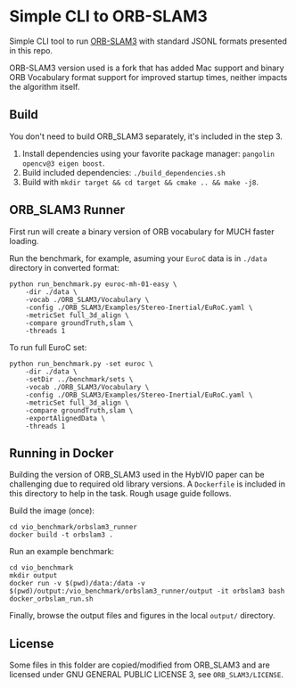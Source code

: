 # Simple CLI to ORB-SLAM3

Simple CLI tool to run [ORB-SLAM3](https://github.com/UZ-SLAMLab/ORB_SLAM3) with standard JSONL formats presented in this repo.

ORB-SLAM3 version used is a fork that has added Mac support and binary ORB Vocabulary format support for improved startup times, neither impacts the algorithm itself.

## Build

You don't need to build ORB_SLAM3 separately, it's included in the step 3.

1. Install dependencies using your favorite package manager: `pangolin opencv@3 eigen boost`.
2. Build included dependencies: `./build_dependencies.sh`
3. Build with `mkdir target && cd target && cmake .. && make -j8`.

## ORB_SLAM3 Runner

First run will create a binary version of ORB vocabulary for MUCH faster loading.

Run the benchmark, for example, asuming your `EuroC` data is in `./data` directory in converted format:

```
python run_benchmark.py euroc-mh-01-easy \
	-dir ./data \
	-vocab ./ORB_SLAM3/Vocabulary \
	-config ./ORB_SLAM3/Examples/Stereo-Inertial/EuRoC.yaml \
	-metricSet full_3d_align \
	-compare groundTruth,slam \
	-threads 1
```

To run full EuroC set:

```
python run_benchmark.py -set euroc \
	-dir ./data \
	-setDir ../benchmark/sets \
	-vocab ./ORB_SLAM3/Vocabulary \
	-config ./ORB_SLAM3/Examples/Stereo-Inertial/EuRoC.yaml \
	-metricSet full_3d_align \
	-compare groundTruth,slam \
	-exportAlignedData \
	-threads 1
```

## Running in Docker

Building the version of ORB_SLAM3 used in the HybVIO paper can be challenging due to required old library versions. A `Dockerfile` is included in this directory to help in the task. Rough usage guide follows.

Build the image (once):
```
cd vio_benchmark/orbslam3_runner
docker build -t orbslam3 .
```

Run an example benchmark:
```
cd vio_benchmark
mkdir output
docker run -v $(pwd)/data:/data -v $(pwd)/output:/vio_benchmark/orbslam3_runner/output -it orbslam3 bash docker_orbslam_run.sh
```

Finally, browse the output files and figures in the local `output/` directory.

## License

Some files in this folder are copied/modified from ORB_SLAM3 and are licensed under GNU GENERAL PUBLIC LICENSE 3, see `ORB_SLAM3/LICENSE`.

